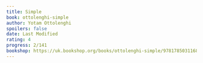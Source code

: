 ```yaml
---
title: Simple
book: ottolenghi-simple
author: Yotam Ottolenghi
spoilers: false
date: Last Modified
rating: 4
progress: 2/141
bookshop: https://uk.bookshop.org/books/ottolenghi-simple/9781785031168?aid=9613
---
```

